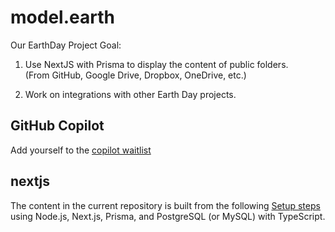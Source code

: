 # model.earth

Our EarthDay Project Goal:

1. Use NextJS with Prisma to display the content of public folders.  
(From GitHub, Google Drive, Dropbox, OneDrive, etc.)

2. Work on integrations with other Earth Day projects.

## GitHub Copilot

Add yourself to the [copilot waitlist](https://github.com/features/copilot/signup)

## nextjs

The content in the current repository is built from the following 
[Setup steps](https://vercel.com/guides/nextjs-prisma-postgres) using Node.js, Next.js, 
Prisma, and PostgreSQL (or MySQL) with TypeScript.